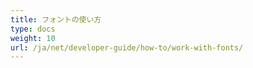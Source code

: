 ```yaml
---
title: フォントの使い方
type: docs
weight: 10
url: /ja/net/developer-guide/how-to/work-with-fonts/
---
```

